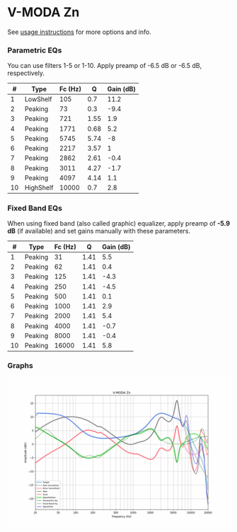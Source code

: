 # V-MODA Zn
See [usage instructions](https://github.com/jaakkopasanen/AutoEq#usage) for more options and info.

### Parametric EQs
You can use filters 1-5 or 1-10. Apply preamp of -6.5 dB or -6.5 dB, respectively.

|   # | Type      |   Fc (Hz) |    Q |   Gain (dB) |
|-----|-----------|-----------|------|-------------|
|   1 | LowShelf  |       105 | 0.7  |        11.2 |
|   2 | Peaking   |        73 | 0.3  |        -9.4 |
|   3 | Peaking   |       721 | 1.55 |         1.9 |
|   4 | Peaking   |      1771 | 0.68 |         5.2 |
|   5 | Peaking   |      5745 | 5.74 |        -8   |
|   6 | Peaking   |      2217 | 3.57 |         1   |
|   7 | Peaking   |      2862 | 2.61 |        -0.4 |
|   8 | Peaking   |      3011 | 4.27 |        -1.7 |
|   9 | Peaking   |      4097 | 4.14 |         1.1 |
|  10 | HighShelf |     10000 | 0.7  |         2.8 |

### Fixed Band EQs
When using fixed band (also called graphic) equalizer, apply preamp of **-5.9 dB** (if available) and set gains manually with these parameters.

|   # | Type    |   Fc (Hz) |    Q |   Gain (dB) |
|-----|---------|-----------|------|-------------|
|   1 | Peaking |        31 | 1.41 |         5.5 |
|   2 | Peaking |        62 | 1.41 |         0.4 |
|   3 | Peaking |       125 | 1.41 |        -4.3 |
|   4 | Peaking |       250 | 1.41 |        -4.5 |
|   5 | Peaking |       500 | 1.41 |         0.1 |
|   6 | Peaking |      1000 | 1.41 |         2.9 |
|   7 | Peaking |      2000 | 1.41 |         5.4 |
|   8 | Peaking |      4000 | 1.41 |        -0.7 |
|   9 | Peaking |      8000 | 1.41 |        -0.4 |
|  10 | Peaking |     16000 | 1.41 |         5.8 |

### Graphs
![](./V-MODA%20Zn.png)
